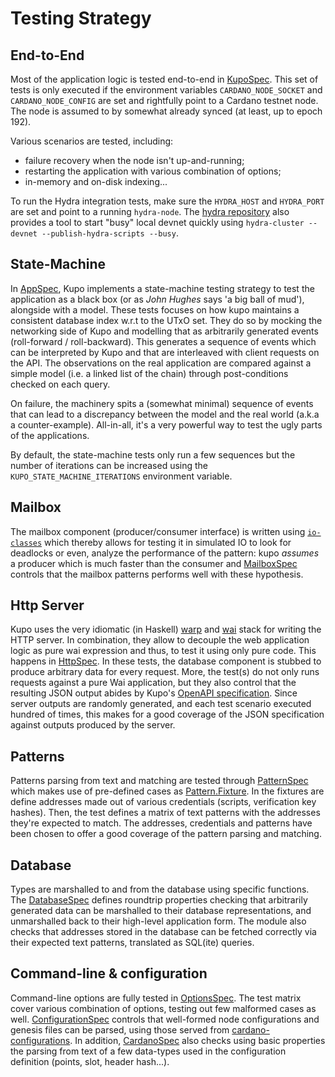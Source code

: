 # Testing Strategy

## End-to-End

Most of the application logic is tested end-to-end in [KupoSpec](./Test/KupoSpec.hs). This set of tests is only executed if the environment variables `CARDANO_NODE_SOCKET` and `CARDANO_NODE_CONFIG` are set and rightfully point to a Cardano testnet node. The node is assumed to by somewhat already synced (at least, up to epoch 192). 

Various scenarios are tested, including:

- failure recovery when the node isn't up-and-running;
- restarting the application with various combination of options;
- in-memory and on-disk indexing...

To run the Hydra integration tests, make sure the `HYDRA_HOST` and `HYDRA_PORT` are set and point to a running `hydra-node`. The [hydra repository](https://github.com/cardano-scaling/hydra) also provides a tool to start "busy" local devnet quickly using `hydra-cluster --devnet --publish-hydra-scripts --busy`.

## State-Machine

In [AppSpec](./Test/Kupo/AppSpec.hs), Kupo implements a state-machine testing strategy to test the application as a black box (or as _John Hughes_ says 'a big ball of mud'), alongside with a model. These tests focuses on how kupo maintains a consistent database index w.r.t to the UTxO set. They do so by mocking the networking side of Kupo and modelling that as arbitrarily generated events (roll-forward / roll-backward).  This generates a sequence of events which can be interpreted by Kupo and that are interleaved with client requests on the API. The observations on the real application are compared against a simple model (i.e. a linked list of the chain) through post-conditions checked on each query.

On failure, the machinery spits a (somewhat minimal) sequence of events that can lead to a discrepancy between the model and the real world (a.k.a a counter-example). All-in-all, it's a very powerful way to test the ugly parts of the applications.

By default, the state-machine tests only run a few sequences but the number of iterations can be increased using the `KUPO_STATE_MACHINE_ITERATIONS` environment variable.

## Mailbox

The mailbox component (producer/consumer interface) is written using [`io-classes`](https://github.com/input-output-hk/ouroboros-network/tree/master/io-classes) which thereby allows for testing it in simulated IO to look for deadlocks or even, analyze the performance of the pattern: kupo _assumes_ a producer which is much faster than the consumer and [MailboxSpec](./Test/Kupo/App/MailboxSpec.hs) controls that the mailbox patterns performs well with these hypothesis. 

## Http Server

Kupo uses the very idiomatic (in Haskell) [warp](https://hackage.haskell.org/package/warp) and [wai](https://hackage.haskell.org/package/wai) stack for writing the HTTP server. In combination, they allow to decouple the web application logic as pure wai expression and thus, to test it using only pure code. This happens in [HttpSpec](./Test/Kupo/App/HttpSpec.hs). In these tests, the database component is stubbed to produce arbitrary data for every request. More, the test(s) do not only runs requests against a pure Wai application, but they also control that the resulting JSON output abides by Kupo's [OpenAPI specification](../docs/openapi.yaml). Since server outputs are randomly generated, and each test scenario executed hundred of times, this makes for a good coverage of the JSON specification against outputs produced by the server.

## Patterns

Patterns parsing from text and matching are tested through [PatternSpec](./Test/Kupo/PatternSpec.hs) which makes use of pre-defined cases as [Pattern.Fixture](./Test/Kupo/Data/Pattern/Fixture.hs). In the fixtures are define addresses made out of various credentials (scripts, verification key hashes). Then, the test defines a matrix of text patterns  with the addresses they're expected to match. The addresses, credentials and patterns have been chosen to offer a good coverage of the pattern parsing and matching. 

## Database

Types are marshalled to and from the database using specific functions. The [DatabaseSpec](./Test/Kupo/Data/DatabaseSpec.hs) defines roundtrip properties checking that arbitrarily generated data can be marshalled to their database representations, and unmarshalled back to their high-level application form. The module also checks that addresses stored in the database can be fetched correctly via their expected text patterns, translated as SQL(ite) queries. 

## Command-line & configuration

Command-line options are fully tested in [OptionsSpec](./Test/Kupo/OptionsSpec.hs). The test matrix cover various combination of options, testing out few malformed cases as well. [ConfigurationSpec](./Test/Kupo/ConfigurationSpec.hs) controls that well-formed node configurations and genesis files can be parsed, using those served from [cardano-configurations](https://github.com/input-output-hk/cardano-configurations). In addition, [CardanoSpec](./Test/Kupo/Data/CardanoSpec.hs) also checks using basic properties the parsing from text of a few data-types used in the configuration definition (points, slot, header hash...). 
